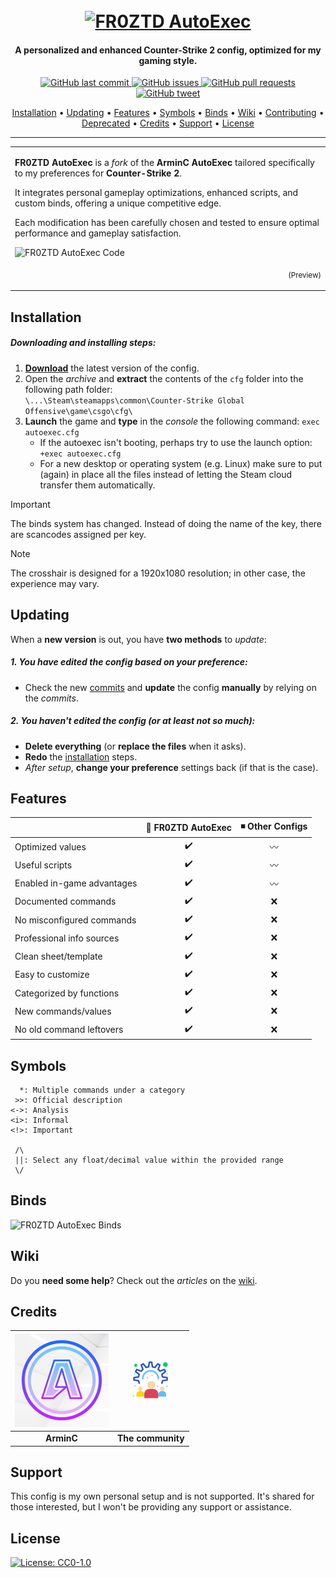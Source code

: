 <h1 align="center">
  <br>
  <a href="https://github.com/fr0ztd/FR0ZTD-AutoExec/archive/main.zip"><img src="https://raw.githubusercontent.com/fr0ztd/FR0ZTD-AutoExec/main/fr0ztd-autoexec.webp" alt="FR0ZTD AutoExec"></a>
</h1>

<h4 align="center">A personalized and enhanced Counter-Strike 2 config, optimized for my gaming style.</h4>

<p align="center">
    <a href="https://github.com/FR0ZTD/FR0ZTD-AutoExec/commits/main">
    <img src="https://img.shields.io/github/last-commit/FR0ZTD/FR0ZTD-AutoExec.svg?style=flat-square&logo=github&logoColor=white"
         alt="GitHub last commit">
    <a href="https://github.com/FR0ZTD/FR0ZTD-AutoExec/issues">
    <img src="https://img.shields.io/github/issues-raw/FR0ZTD/FR0ZTD-AutoExec.svg?style=flat-square&logo=github&logoColor=white"
         alt="GitHub issues">
    <a href="https://github.com/FR0ZTD/FR0ZTD-AutoExec/pulls">
    <img src="https://img.shields.io/github/issues-pr-raw/FR0ZTD/FR0ZTD-AutoExec.svg?style=flat-square&logo=github&logoColor=white"
         alt="GitHub pull requests">
    <a href="https://twitter.com/intent/tweet?text=Try this Counter-Strike 2 autoexec:&url=https%3A%2F%2Fgithub.com%2FArmynC%2FArminC-AutoExec">
    <img src="https://img.shields.io/twitter/url/https/github.com/FR0ZTD/FR0ZTD-AutoExec.svg?style=flat-square&logo=twitter"
         alt="GitHub tweet">
</p>
      
<p align="center">
  <a href="#installation">Installation</a> •
  <a href="#updating">Updating</a> •
  <a href="#features">Features</a> •
  <a href="#symbols">Symbols</a> •
  <a href="#binds">Binds</a> •
  <a href="#wiki">Wiki</a> •
  <a href="#contributing">Contributing</a> •
  <a href="#deprecated">Deprecated</a> •
  <a href="#credits">Credits</a> •
  <a href="#support">Support</a> •
  <a href="#license">License</a>
</p>

---

<table>
<tr>
<td>
  
**FR0ZTD AutoExec** is a _fork_ of the **ArminC AutoExec** tailored specifically to my preferences for **Counter-Strike 2**.

It integrates personal gameplay optimizations, enhanced scripts, and custom binds, offering a unique competitive edge.

Each modification has been carefully chosen and tested to ensure optimal performance and gameplay satisfaction.

![FR0ZTD AutoExec Code](https://raw.githubusercontent.com/FR0ZTD/FR0ZTD-AutoExec/main/fr0ztd_autoexec_code.png)

<p align="right">
<sub>(Preview)</sub>
</p>

</td>
</tr>
</table>

## Installation

##### Downloading and installing steps:

1. **[Download](https://github.com/fr0ztd/FR0ZTD-AutoExec/archive/main.zip)** the latest version of the config.
2. Open the _archive_ and **extract** the contents of the `cfg` folder into the following path folder:<br>
   `\...\Steam\steamapps\common\Counter-Strike Global Offensive\game\csgo\cfg\`
3. **Launch** the game and **type** in the _console_ the following command: `exec autoexec.cfg`
   - If the autoexec isn't booting, perhaps try to use the launch option: `+exec autoexec.cfg`
   - For a new desktop or operating system (e.g. Linux) make sure to put (again) in place all the files instead of letting the Steam cloud transfer them automatically.

> [!IMPORTANT]  
> The binds system has changed. Instead of doing the name of the key, there are scancodes assigned per key.

> [!NOTE]  
> The crosshair is designed for a 1920x1080 resolution; in other case, the experience may vary.

## Updating

When a **new version** is out, you have **two methods** to _update_:

##### 1. You have edited the config based on your preference:

- Check the new [commits](https://github.com/FR0ZTD/FR0ZTD-AutoExec/commits/main) and **update** the config **manually** by relying on the _commits_.

##### 2. You haven't edited the config (or at least not so much):

- **Delete everything** (or **replace the files** when it asks).
- **Redo** the [installation](https://github.com/FR0ZTD/FR0ZTD-AutoExec#installation) steps.
- _After setup_, **change your preference** settings back (if that is the case).

## Features

|                            | 🔰 FR0ZTD AutoExec | ◾ Other Configs |
| -------------------------- | :----------------: | :--------------: |
| Optimized values           |         ✔️         |        〰️        |
| Useful scripts             |         ✔️         |        〰️        |
| Enabled in-game advantages |         ✔️         |        〰️        |
| Documented commands        |         ✔️         |        ❌        |
| No misconfigured commands  |         ✔️         |        ❌        |
| Professional info sources  |         ✔️         |        ❌        |
| Clean sheet/template       |         ✔️         |        ❌        |
| Easy to customize          |         ✔️         |        ❌        |
| Categorized by functions   |         ✔️         |        ❌        |
| New commands/values        |         ✔️         |        ❌        |
| No old command leftovers   |         ✔️         |        ❌        |

## Symbols

      *: Multiple commands under a category
     >>: Official description
    <->: Analysis
    <i>: Informal
    <!>: Important

     /\
     ||: Select any float/decimal value within the provided range
     \/

## Binds

![FR0ZTD AutoExec Binds](https://raw.githubusercontent.com/FR0ZTD/FR0ZTD-AutoExec/main/fr0ztd_autoexec_binds.png)

## Wiki

Do you **need some help**? Check out the _articles_ on the [wiki](https://github.com/ArmynC/ArminC-AutoExec/wiki/).

## Credits

| [![ArminC](https://raw.githubusercontent.com/ArmynC/ArminC-Resources/main/images/a_small.png)](https://github.com/ArmynC) | ![Community](https://raw.githubusercontent.com/ArmynC/ArminC-Resources/main/images/community.png) |
| :-----------------------------------------------------------------------------------------------------------------------: | :-----------------------------------------------------------------------------------------------: |
|                                                        **ArminC**                                                         |                                         **The community**                                         |

## Support

This config is my own personal setup and is not supported. It's shared for those interested, but I won't be providing any support or assistance.

## License

[![License: CC0-1.0](https://img.shields.io/badge/License-CC0%201.0-lightgrey.svg)](https://tldrlegal.com/license/creative-commons-cc0-1.0-universal)
